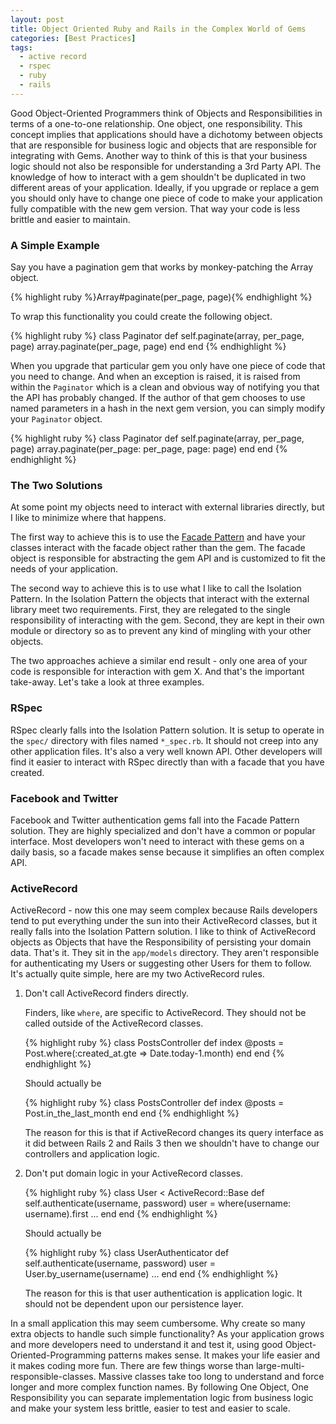 ```yaml
---
layout: post
title: Object Oriented Ruby and Rails in the Complex World of Gems
categories: [Best Practices]
tags:
  - active record
  - rspec
  - ruby
  - rails
---
```


Good Object-Oriented Programmers think of Objects and Responsibilities in terms
of a one-to-one relationship. One object, one responsibility. This concept
implies that applications should have a dichotomy between objects that are
responsible for business logic and objects that are responsible for integrating
with Gems. Another way to think of this is that your business logic should not
also be responsible for understanding a 3rd Party API. The knowledge of how to
interact with a gem shouldn't be duplicated in two different areas of your
application. Ideally, if you upgrade or replace a gem you should only have to
change one piece of code to make your application fully compatible with the new
gem version. That way your code is less brittle and easier to maintain.

### A Simple Example

Say you have a pagination gem that works by monkey-patching the Array object.

{% highlight ruby %}Array#paginate(per_page, page){% endhighlight %}

To wrap this functionality you could create the following object.

{% highlight ruby %}
class Paginator
  def self.paginate(array, per_page, page)
    array.paginate(per_page, page)
  end
end
{% endhighlight %}

When you upgrade that particular gem you only have one piece of code that you
need to change. And when an exception is raised, it is raised from within the
`Paginator` which is a clean and obvious way of notifying you that the API has
probably changed. If the author of that gem chooses to use named parameters in
a hash in the next gem version, you can simply modify your `Paginator` object.

{% highlight ruby %}
class Paginator
  def self.paginate(array, per_page, page)
    array.paginate(per_page: per_page, page: page)
  end
end
{% endhighlight %}

### The Two Solutions

At some point my objects need to interact with external libraries directly, but
I like to minimize where that happens.

The first way to achieve this is to use the
[Facade Pattern](http://en.wikipedia.org/wiki/Facade_pattern) and have your
classes interact with the facade object rather than the gem. The facade object
is responsible for abstracting the gem API and is customized to fit the needs of
your application.

The second way to achieve this is to use what I like to call the Isolation
Pattern. In the Isolation Pattern the objects that interact with the external
library meet two requirements. First, they are relegated to the single
responsibility of interacting with the gem. Second, they are kept in their own
module or directory so as to prevent any kind of mingling with your other
objects.

The two approaches achieve a similar end result - only one area of your code is
responsible for interaction with gem X. And that's the important take-away.
Let's take a look at three examples.

### RSpec

RSpec clearly falls into the Isolation Pattern solution. It is setup to operate
in the `spec/` directory with files named `*_spec.rb`. It should not creep into
any other application files. It's also a very well known API. Other developers
will find it easier to interact with RSpec directly than with a facade that you
have created.

### Facebook and Twitter

Facebook and Twitter authentication gems fall into the Facade Pattern solution.
They are highly specialized and don't have a common or popular interface. Most
developers won't need to interact with these gems on a daily basis, so a facade
makes sense because it simplifies an often complex API.

### ActiveRecord

ActiveRecord - now this one may seem complex because Rails developers tend to
put everything under the sun into their ActiveRecord classes, but it really
falls into the Isolation Pattern solution. I like to think of ActiveRecord
objects as Objects that have the Responsibility of persisting your domain data.
That's it. They sit in the `app/models` directory. They aren't responsible for
authenticating my Users or suggesting other Users for them to follow. It's
actually quite simple, here are my two ActiveRecord rules.

<ol>
<li>
Don't call ActiveRecord finders directly.

Finders, like `where`, are specific to ActiveRecord. They should not be called
outside of the ActiveRecord classes.

{% highlight ruby %}
class PostsController
  def index
    @posts = Post.where(:created_at.gte => Date.today-1.month)
  end
end
{% endhighlight %}

Should actually be

{% highlight ruby %}
class PostsController
  def index
    @posts = Post.in_the_last_month
  end
end
{% endhighlight %}

The reason for this is that if ActiveRecord changes its query interface as it
did between Rails 2 and Rails 3 then we shouldn't have to change our controllers
and application logic.
</li>
<li>
Don't put domain logic in your ActiveRecord classes.

{% highlight ruby %}
class User < ActiveRecord::Base
  def self.authenticate(username, password)
    user = where(username: username).first
    ...
  end
end
{% endhighlight %}

Should actually be

{% highlight ruby %}
class UserAuthenticator
  def self.authenticate(username, password)
    user = User.by_username(username)
    ...
  end
end
{% endhighlight %}

The reason for this is that user authentication is application logic. It should
not be dependent upon our persistence layer.
</li>
</ol>

In a small application this may seem cumbersome.  Why create so many extra
objects to handle such simple functionality? As your application grows and more
developers need to understand it and test it, using good
Object-Oriented-Programming patterns makes sense. It makes your life easier and
it makes coding more fun. There are few things worse than
large-multi-responsible-classes.  Massive classes take too long to understand
and force longer and more complex function names. By following One Object, One
Responsibility you can separate implementation logic from business logic and
make your system less brittle, easier to test and easier to scale.
